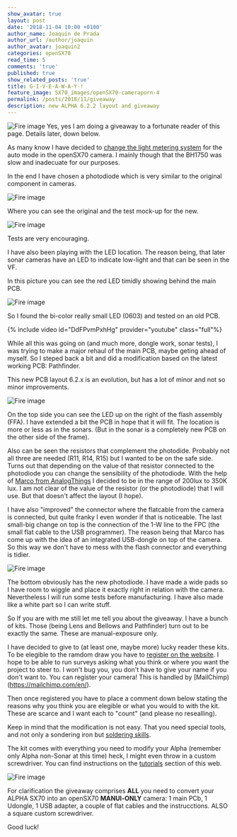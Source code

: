 ```yaml
---
show_avatar: true
layout: post
date: '2018-11-04 10:00 +0100'
author_name: Joaquín de Prada
author_url: /author/joaquin
author_avatar: joaquin2
categories: openSX70
read_time: 5
comments: 'true'
published: true
show_related_posts: 'true'
title: G-I-V-E-A-W-A-Y-!
feature_image: SX70_images/openSX70-cameraporn-4
permalink: /posts/2018/11/giveaway
description: new ALPHA 6.2.2 layout and giveaway
---
```

![Fire image]({{site.url}}/{{site.baseurl}}img/2018/11/2018-11-04-alpha-0.jpg)
Yes, yes I am doing a giveaway to a fortunate reader of this page. Details later, down below.

As many know I have decided to [change the light metering system](https://opensx70.com/posts/2018/10/photodiode) for the auto mode in the openSX70 camera. I mainly though that the BH1750 was slow and inadecuate for our purposes. 

In the end I have chosen a photodiode which is very similar to the original component in cameras.

![Fire image]({{site.url}}/{{site.baseurl}}img/2018/11/2018-11-04-alpha-3.jpg)

Where you can see the original and the test mock-up for the new.

![Fire image]({{site.url}}/{{site.baseurl}}img/2018/11/2018-11-04-alpha-1.jpg)

Tests are very encouraging.

I have also been playing with the LED location. The reason being, that later sonar cameras have an LED to indicate low-light and that can be seen in the VF.

In this picture you can see the red LED timidly showing behind the main PCB.

![Fire image]({{site.url}}/{{site.baseurl}}img/2018/11/2018-11-04-alpha-6.jpg)

So I found the bi-color really small LED (0603) and tested on an old  PCB.

{% include video id="DdFPvmPxhHg" provider="youtube" class="full"%}

While all this was going on (and much more, dongle work, sonar tests), I was trying to make a major rehaul of the main PCB, maybe geting ahead of myself. So I steped back a bit and did a modification based on the latest working PCB: Pathfinder.

This new PCB layout 6.2.x is an evolution, but has a lot of minor and not so minor improvements.

![Fire image]({{site.url}}/{{site.baseurl}}img/2018/11/2018-11-04-alpha-4.jpg)

On the top side you can see the LED up on the right of the flash assembly (FFA). I have extended a bit the PCB in hope that it will fit. The location is more or less as in the sonars. (But in the sonar is a completely new PCB on the other side of the frame).

Also can be seen the resistors that complement the photodide. Probably not all three are needed (R11, R14, R15) but I wanted to be on the safe side. Turns out that depending on the value of that resistor connected to the photodiode you can change the sensibility of the photodiode. With the help of [Marco from AnalogThings](https://www.youtube.com/channel/UC_1Wc6fdIxr3wctK2bDTLkw) I decided to be in the range of 200lux to 350K lux. I am not clear of the value of the resistor (or the photodiode) that I will use. But that doesn't affect the layout (I hope).

I have also "improved" the connector where the flatcable from the camera is connected, but quite franky I even wonder if that is noticeable. The last small-big change on top is the connection of the 1-W line to the FPC (the small flat cable to the USB programmer). The reason being that Marco has come up with the idea of an integrated USB-dongle on top of the camera. So this way we don't have to mess with the flash connector and everything is tidier.

![Fire image]({{site.url}}/{{site.baseurl}}img/2018/11/2018-11-04-alpha-5.jpg)

The bottom obviously has the new photodiode. I have made a wide pads so I have room to wiggle and place it exactly right in relation with the camera. Nevertheless I will run some tests before manufacturing.
I have also made like a white part so I can write stuff.

So If you are with me still let me tell you about the giveaway. I have a bunch of kits. Those (being Lens and Bellows and Pathfinder) turn out to be exactly the same. These are manual-exposure only.

I have decided to give to (at least one, maybe more) lucky reader these kits. To be elegible to the ramdom draw you have to [register on the website](https://opensx70.us19.list-manage.com/subscribe?u=806a32d4f5ebbeef65c4a0661&id=92126a4933). I hope to be able to run surveys asking what you think or where you want the project to steer to. I won't bug you, you don't have to give your name if you don't want to. You can register your camera! This is handled by [MailChimp)(https://mailchimp.com/en/).

Then once registered you have to place a comment down below stating the reasons why you think you are elegible or what you would to with the kit. These are scarce and I want each to "count" (and please no resealling).

Keep in mind that the modification is not easy. That you need special tools, and not only a sondering iron but [soldering skills](https://www.youtube.com/watch?v=3Fl2U9cJ5ew). 

The kit comes with everything you need to modify your Alpha (remember only Alpha non-Sonar at this time) heck, I might even throw in a custom screwdriver. You can find instructions on the [tutorials](https://opensx70.com/tutorials/) section of this web.

![Fire image]({{site.url}}/{{site.baseurl}}img/2018/11/2018-11-04-alpha-8.jpg)

For clarification the giveaway comprises **ALL** you need to convert your ALPHA SX70 into an openSX70 **MANUl-ONLY** camera: 1 main PCb, 1 Udongle, 1 USB adapter, a couple of flat cables and the instrucctions. ALSO a square custom screwdriver.

Good luck!



